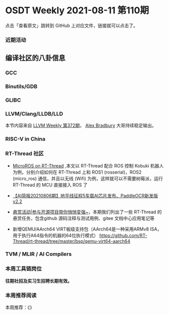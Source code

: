 # OSDT Weekly 2021-08-11 第110期

点击「查看原文」跳转到 GitHub 上对应文件，链接就可以点击了。

### 近期活动

## 编译社区的八卦信息

### GCC

### Binutils/GDB

### GLIBC

### LLVM/Clang/LLDB/LLD

本节内容来自 [LLVM Weekly 第372期](http://llvmweekly.org/issue/372)，
[Alex Bradbury](https://www.linkedin.com/in/alex-bradbury/) 大哥持续稳定输出。

### RISC-V in China

### RT-Thread 社区

- [MicroROS on RT-Thread](https://mp.weixin.qq.com/s/cveHg3WhSaXlTI3EHNqBaw) ,本文以 RT-Thread 配合 ROS 控制 Kobuki 机器人为例，分别介绍如何在 RT-Thread 上和 ROS1 (rosserial)，ROS2 (micro_ros) 通信，并且以无线 (Wifi) 为例，这样就可以不需要树莓派，运行 RT-Thread 的 MCU 直接接入 ROS 了

- [【AI简报20210806期】地平线征程5车载AI芯片发布、PaddleOCR新发版v2.2
](https://mp.weixin.qq.com/s/Kekk9o1JT5LuMP9a2G6mIA)

- [悬赏活动|参与开源项目带你悄悄变强~](https://mp.weixin.qq.com/s/Dbkfdk-Hi5liQTHsEtb2jw)，本期我们列出了一些 RT-Thread 的悬赏任务，包含github 源码注释与测试用例、gitee 文档中心应用笔记等

- 新增QEMU/AArch64 VIRT板级支持包（AArch64是一种采用ARMv8 ISA，用于执行A64指令的机器的64位执行模式） https://github.com/RT-Thread/rt-thread/tree/master/bsp/qemu-virt64-aarch64


### TVM / MLIR / AI Compilers

### 本周工具链岗位

**往期社招及实习生招聘长期有效。**

### 本周推荐阅读

本周推荐：《》
